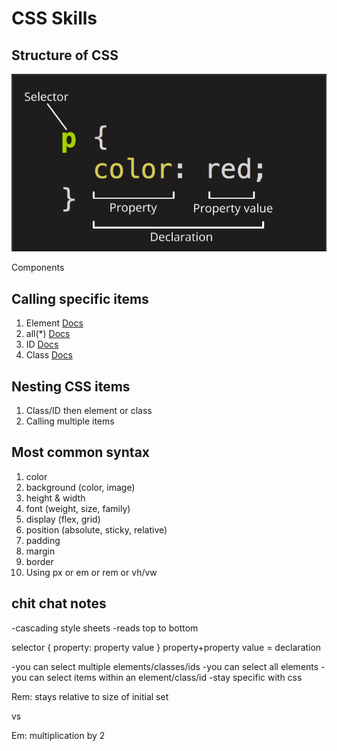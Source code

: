 # CSS Skills

## Structure of CSS

![CSS Structure](./assets/CSS-structure.png)

Components

## Calling specific items

1. Element [Docs](https://developer.mozilla.org/en-US/docs/Web/CSS/Type_selectors)
2. all(\*) [Docs](https://developer.mozilla.org/en-US/docs/Web/CSS/Universal_selectors)
3. ID [Docs](https://developer.mozilla.org/en-US/docs/Web/CSS/ID_selectors)
4. Class [Docs](https://developer.mozilla.org/en-US/docs/Web/CSS/Class_selectors)

## Nesting CSS items

1. Class/ID then element or class
2. Calling multiple items

## Most common syntax

1. color
2. background (color, image)
3. height & width
4. font (weight, size, family)
5. display (flex, grid)
6. position (absolute, sticky, relative)
7. padding
8. margin
9. border
10. Using px or em or rem or vh/vw

## chit chat notes

-cascading style sheets
-reads top to bottom

selector {
property: property value
}
property+property value = declaration

-you can select multiple elements/classes/ids
-you can select all elements
-you can select items within an element/class/id
-stay specific with css

Rem: stays relative to size of initial set

vs

Em: multiplication by 2
